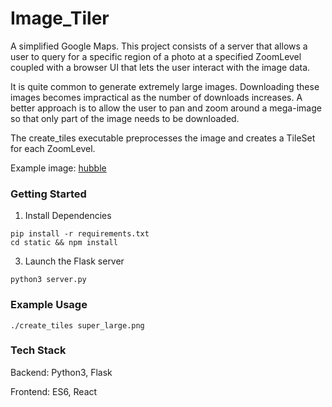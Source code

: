 # Image_Tiler
A simplified Google Maps. This project consists of a server that allows a user to query for a specific region of a photo at a specified ZoomLevel coupled with a browser UI that lets the user interact with the image data.

It is quite common to generate extremely large images. Downloading these images becomes impractical as the number of downloads increases. A better approach is to allow the user to pan and zoom around a mega-image so that only part of the image needs to be downloaded.

The create_tiles executable preprocesses the image and creates a TileSet for each ZoomLevel.

Example image: [hubble](http://imgsrc.hubblesite.org/hu/db/images/hs-2015-02-a-full_jpg.jpg)

### Getting Started

1. Install Dependencies
```
pip install -r requirements.txt
cd static && npm install
```

3. Launch the Flask server
```
python3 server.py
```

### Example Usage
```
./create_tiles super_large.png
```


### Tech Stack
Backend: Python3, Flask

Frontend: ES6, React
